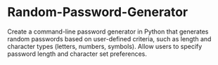# Random-Password-Generator
Create a command-line password generator in Python that generates random passwords based on user-defined criteria, such as length and character types (letters, numbers, symbols). Allow users to specify password length and character set preferences.

